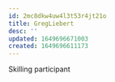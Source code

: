 ```yaml
---
id: 2mc8dkw4uw4l3t53r4jt21o
title: GregLiebert
desc: ''
updated: 1649696671003
created: 1649696611173
---
```


Skilling participant